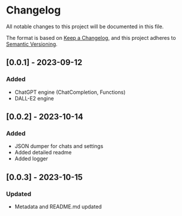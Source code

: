 # Changelog

All notable changes to this project will be documented in this file.

The format is based on [Keep a Changelog](https://keepachangelog.com/en/1.0.0/),
and this project adheres to [Semantic Versioning](https://semver.org/spec/v2.0.0.html).

## [0.0.1] - 2023-09-12

### Added
- ChatGPT engine (ChatCompletion, Functions)
- DALL-E2 engine

## [0.0.2] - 2023-10-14

### Added
- JSON dumper for chats and settings
- Added detailed readme
- Added logger

## [0.0.3] - 2023-10-15

### Updated
- Metadata and README.md updated
